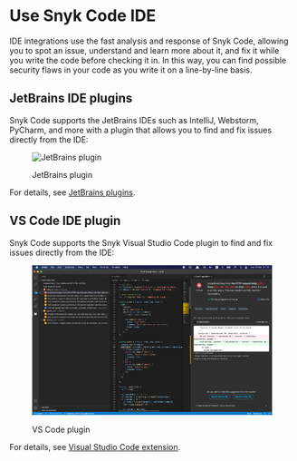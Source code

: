 # Use Snyk Code IDE

IDE integrations use the fast analysis and response of Snyk Code, allowing you to spot an issue, understand and learn more about it, and fix it while you write the code before checking it in. In this way, you can find possible security flaws in your code as you write it on a line-by-line basis.

## JetBrains IDE plugins

Snyk Code supports the JetBrains IDEs such as IntelliJ, Webstorm, PyCharm, and more with a plugin that allows you to find and fix issues directly from the IDE:

<figure><img src="../../.gitbook/assets/results-code.png" alt="JetBrains plugin"><figcaption><p>JetBrains plugin</p></figcaption></figure>

For details, see [JetBrains plugins](../../integrate-with-snyk/use-snyk-in-your-ide/jetbrains-plugins/).

## VS Code IDE plugin

Snyk Code supports the Snyk Visual Studio Code plugin to find and fix issues directly from the IDE:

<figure><img src="../../.gitbook/assets/image3-2 (1) (1) (1) (1) (1) (1) (1) (1) (1) (1) (1) (1) (1) (1).png" alt="VS Code plugin"><figcaption><p>VS Code plugin</p></figcaption></figure>

For details, see [Visual Studio Code extension](../../integrate-with-snyk/use-snyk-in-your-ide/visual-studio-code-extension/).
